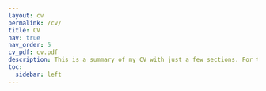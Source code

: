 ```yaml
---
layout: cv
permalink: /cv/
title: CV
nav: true
nav_order: 5
cv_pdf: cv.pdf
description: This is a summary of my CV with just a few sections. For the complete CV please download the PDF file by clicking on the pdf icon.
toc:
  sidebar: left
---
```

